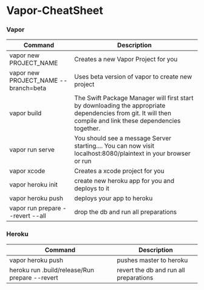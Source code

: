 # Vapor-CheatSheet

### Vapor
| Command | Description |
| ----------- | ----------- |
| vapor new PROJECT_NAME | Creates a new Vapor Project for you |
| vapor new PROJECT_NAME --branch=beta | Uses beta version of vapor to create new project |
| vapor build | The Swift Package Manager will first start by downloading the appropriate dependencies from git. It will then compile and link these dependencies together. |
| vapor run serve | You should see a message Server starting.... You can now visit localhost:8080/plaintext in your browser or run |
| vapor xcode | Creates a xcode project for you |
| vapor heroku init | create new heroku app for you and deploys to it |
| vapor heroku push | deploys your app to heroku |
| vapor run prepare --revert --all | drop the db and run all preparations |

### Heroku
| Command | Description |
| ----------- | ----------- |
| vapor heroku push | pushes master to heroku |
| heroku run .build/release/Run prepare --revert | revert the db and run all preparations|

